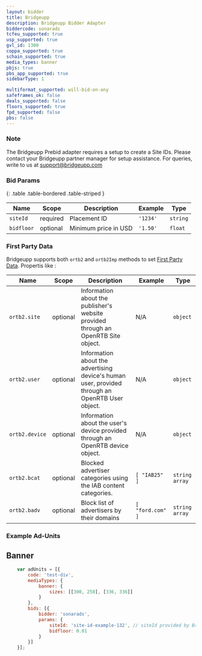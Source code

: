 ```yaml
---
layout: bidder
title: Bridgeupp
description: Bridgeupp Bidder Adapter
biddercode: sonarads
tcfeu_supported: true
usp_supported: true
gvl_id: 1300
coppa_supported: true
schain_supported: true
media_types: banner
pbjs: true
pbs_app_supported: true
sidebarType: 1

multiformat_supported: will-bid-on-any
safeframes_ok: false
deals_supported: false
floors_supported: true
fpd_supported: false
pbs: false
---
```


### Note

The Bridgeupp Prebid adapter requires a setup to create a Site IDs. Please contact your Bridgeupp partner manager for setup assistance.
For queries, write to us at <support@bridgeupp.com>

### Bid Params

{: .table .table-bordered .table-striped }

| Name          | Scope    | Description          | Example  | Type     |
|---------------|----------|----------------------|----------|----------|
| `siteId`      | required | Placement ID         | `'1234'` | `string` |
| `bidfloor`    | optional | Minimum price in USD | `'1.50'` | `float`  |

### First Party Data

Bridgeupp supports both `ortb2` and `ortb2Imp` methods to set [First Party Data](https://docs.prebid.org/features/firstPartyData.html).
Propertis like :

| Name              | Scope    | Description                                                                                     | Example           | Type           |
|-------------------|----------|-------------------------------------------------------------------------------------------------|-------------------|----------------|
| `ortb2.site`      | optional | Information about the publisher's website provided through an OpenRTB Site object.              | N/A               | `object`       |
| `ortb2.user`      | optional | Information about the advertising device's human user, provided through an OpenRTB User object. | N/A               | `object`       |
| `ortb2.device`    | optional | Information about the user's device provided through an OpenRTB device object.                  | N/A               | `object`       |
| `ortb2.bcat`      | optional | Blocked advertiser categories using the IAB content categories.                                 | `[ "IAB25" ]`     | `string array` |
| `ortb2.badv`      | optional | Block list of advertisers by their domains                                                      | `[ "ford.com" ]`  | `string array` |

### Example Ad-Units

## Banner

```javascript
    var adUnits = [{
        code: 'test-div',
        mediaTypes: {
            banner: {
                sizes: [[300, 250], [336, 336]]
            }
        },
        bids: [{
            bidder: 'sonarads',
            params: {
                siteId: 'site-id-example-132', // siteId provided by Bridgeupp
                bidfloor: 0.01
            }
        }]
    }];
```
